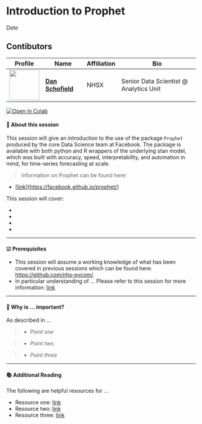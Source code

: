 # Introduction to Prophet
*Date*

## Contibutors

| Profile         | Name     | Affiliation | Bio | 
|--------------|-----------|-----------|-----------|
| <a href="https://github.com/danjscho"><img src="https://avatars.githubusercontent.com/u/67116171?v=4" width="80" height="80" /></a> | **[Dan Schofield](https://github.com/danjscho)** | NHSX | Senior Data Scientist @ Analytics Unit |

[![Open In Colab](https://colab.research.google.com/assets/colab-badge.svg)](https://colab.research.google.com/github/nhs-pycom/...link-tofile....ipynb)

#### 🔎 **About this session**

This session will give an introduction to the use of the package `Prophet` produced by the core Data Science team at Facebook.  The package is available with both python and R wrappers of the underlying stan model, which was built with accuracy, speed, interpretability, and automation in mind, for time-series forecasting at scale.

> Information on Prophet can be found here:
- [[link](https://facebook.github.io/prophet/)](https://facebook.github.io/prophet/)

This session will cover:

*   
*   
*   
*   

---

#### ☑ **Prerequisites**

- This session will assume a working knowledge of what has been covered in previous sessions which can be found here: https://github.com/nhs-pycom/.
- In particular understanding of ... Please refer to this session for more information: [link]()

---

#### 🥇 **Why is ... important?**

As described in ...

> * *Point one*

> * *Point two.*

> * *Point three*

---


#### 📚 **Additional Reading**
The following are helpful resources for ...

*   Resource one: [link]()
*   Resource two: [link]()
*   Resource three: [link]()

